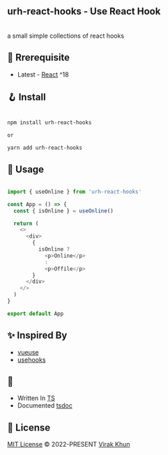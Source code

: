 <p align="center">
  <h2>
    urh-react-hooks - Use React Hook
  </h2>
  <br />
  <span>
    a small simple collections of react hooks
  </span>
</p>

## 📖 Rrerequisite

- Latest - [React](https://reactjs.org/) ^18

## 🪝 Install

```bash

npm install urh-react-hooks

or

yarn add urh-react-hooks
```

## 💅 Usage

```ts

import { useOnline } from 'urh-react-hooks'

const App = () => {
  const { isOnline } = useOnline()

  return (
    <>
      <div>
        {  
          isOnline ? 
            <p>Online</p>
            :
            <p>Offile</p>
        }
      </div>
    </>
  )
}

export default App
```

## ✨ Inspired By

- [vueuse](https://vueuse.org/)
- [usehooks](https://usehooks.com/)

## 🥷

- Written In [TS](https://www.typescriptlang.org/)
- Documented [tsdoc](https://tsdoc.org/)

## 📃 License

[MIT License](https://github.com/vueuse/vueuse/blob/main/LICENSE) © 2022-PRESENT [Virak Khun](https://github.com/virakkhun)

